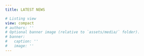 ```yaml
---
title: LATEST NEWS

# Listing view
view: compact
# authors: ''
# Optional banner image (relative to `assets/media/` folder).
# banner:
#   caption: ''
#   image: ''
---
```

